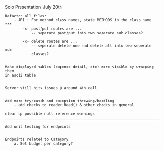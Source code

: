 Solo Presentation: July 20th

    Refactor all files:
        - API : For method class names, state METHODS in the class name ***
            -x- post/put routes are ...
                -- seperate post/put into two seperate sub classes?

            -x- delete routes are ...
                -- seperate delete one and delete all into two seperate sub
                classes?


    Make displayed tables (expense detail, etc) more visible by wrapping them
    in ascii table

    
    Server still hits issues @ around 4th call


    Add more try/catch and exception throwing/handling
        - add checks to reader.Read() & other checks in general
    
    clear up possible null reference warnings


--------------------------------------------------------------------------------


    Add unit testing for endpoints


    Endpoints related to Category
        a. Set budget per category?
